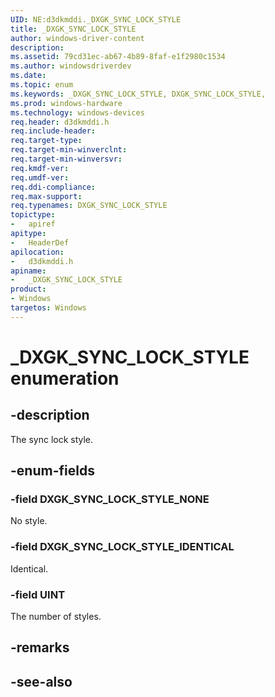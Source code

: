 ```yaml
---
UID: NE:d3dkmddi._DXGK_SYNC_LOCK_STYLE
title: _DXGK_SYNC_LOCK_STYLE
author: windows-driver-content
description:
ms.assetid: 79cd31ec-ab67-4b89-8faf-e1f2980c1534
ms.author: windowsdriverdev
ms.date:
ms.topic: enum
ms.keywords: _DXGK_SYNC_LOCK_STYLE, DXGK_SYNC_LOCK_STYLE,
ms.prod: windows-hardware
ms.technology: windows-devices
req.header: d3dkmddi.h
req.include-header:
req.target-type:
req.target-min-winverclnt:
req.target-min-winversvr:
req.kmdf-ver:
req.umdf-ver:
req.ddi-compliance:
req.max-support:
req.typenames: DXGK_SYNC_LOCK_STYLE
topictype:
-	apiref
apitype:
-	HeaderDef
apilocation:
-	d3dkmddi.h
apiname:
-	_DXGK_SYNC_LOCK_STYLE
product: 
- Windows
targetos: Windows
---
```


# _DXGK_SYNC_LOCK_STYLE enumeration

## -description

The sync lock style.

## -enum-fields

### -field DXGK_SYNC_LOCK_STYLE_NONE

No style.

### -field DXGK_SYNC_LOCK_STYLE_IDENTICAL

Identical.

### -field UINT

The number of styles.

## -remarks

## -see-also
